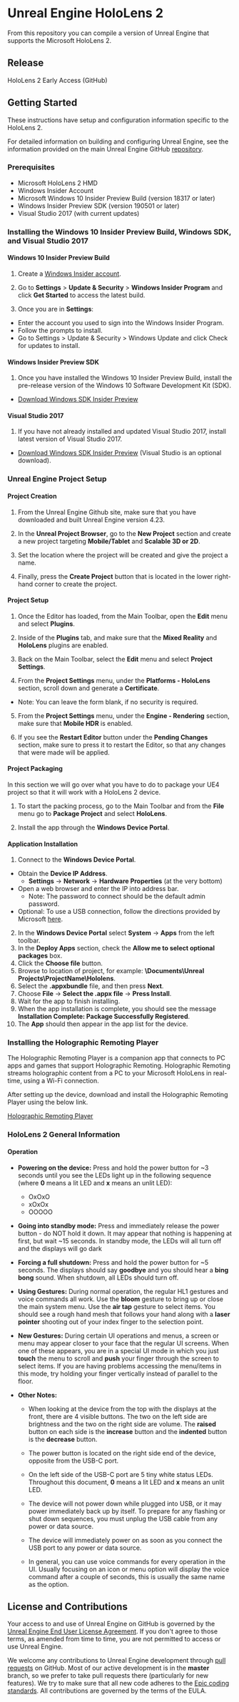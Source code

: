 # Unreal Engine HoloLens 2

From this repository you can compile a version of Unreal Engine that supports the Microsoft HoloLens 2.

## Release

HoloLens 2 Early Access (GitHub)

## Getting Started

These instructions have setup and configuration information specific to the HoloLens 2.

For detailed information on building and configuring Unreal Engine, see the information provided on the main Unreal Engine GitHub [repository](https://github.com/EpicGames/UnrealEngine).

### Prerequisites

* Microsoft HoloLens 2 HMD
* Windows Insider Account
* Microsoft Windows 10 Insider Preview Build (version 18317 or later)
* Windows Insider Preview SDK (version 190501 or later)
* Visual Studio 2017 (with current updates)

### Installing the Windows 10 Insider Preview Build, Windows SDK, and Visual Studio 2017

#### Windows 10 Insider Preview Build

1. Create a [Windows Insider account](https://insider.windows.com/en-us/).

1. Go to **Settings** > **Update & Security** > **Windows Insider Program** and click **Get Started** to access the latest build.

1. Once you are in **Settings**:
  * Enter the account you used to sign into the Windows Insider Program.
  * Follow the prompts to install.
  * Go to Settings > Update & Security > Windows Update and click Check for updates to install.

#### Windows Insider Preview SDK

1. Once you have installed the Windows 10 Insider Preview Build, install the pre-release version of the Windows 10 Software Development Kit (SDK).

  * [Download Windows SDK Insider Preview](https://www.microsoft.com/en-us/software-download/windowsinsiderpreviewSDK)

#### Visual Studio 2017
1. If you have not already installed and updated Visual Studio 2017, install latest version of Visual Studio 2017.

  * [Download Windows SDK Insider Preview](https://www.microsoft.com/en-us/software-download/windowsinsiderpreviewSDK) (Visual Studio is an optional download).

  
### Unreal Engine Project Setup
#### Project Creation
1. From the Unreal Engine Github site, make sure that you have downloaded and built Unreal Engine version 4.23.

2. In the **Unreal Project Browser**, go to the **New Project** section and create a new project targeting **Mobile/Tablet** and **Scalable 3D or 2D**.

3. Set the location where the project will be created and give the project a name.

4. Finally, press the **Create Project** button that is located in the lower right-hand corner to create the project.

#### Project Setup
1. Once the Editor has loaded, from the Main Toolbar, open the **Edit** menu and select **Plugins**.

2. Inside of the **Plugins** tab, and make sure that the **Mixed Reality** and **HoloLens** plugins are enabled.

3. Back on the Main Toolbar, select the **Edit** menu and select **Project Settings**.

4. From the **Project Settings** menu, under the **Platforms - HoloLens** section, scroll down and generate a **Certificate**.

  * Note: You can leave the form blank, if no security is required.

5. From the **Project Settings** menu, under the **Engine - Rendering** section, make sure that **Mobile HDR** is enabled.

6. If you see the **Restart Editor** button under the **Pending Changes** section, make sure to press it to restart the Editor, so that any changes that were made will be applied.

#### Project Packaging
In this section we will go over what you have to do to package your UE4 project so that it will work with a HoloLens 2 device.

1. To start the packing process, go to the Main Toolbar and from the **File** menu go to **Package Project** and select **HoloLens**.

2. Install the app through the **Windows Device Portal**.

#### Application Installation
1. Connect to the **Windows Device Portal**.
 * Obtain the **Device IP Address**.
    * **Settings** -> **Network** -> **Hardware Properties** (at the very bottom)
 * Open a web browser and enter the IP into address bar.
    * Note: The password to connect should be the default admin password.
 * Optional: To use a USB connection, follow the directions provided by Microsoft [here](https://docs.microsoft.com/en-us/windows/mixed-reality/using-visual-studio).
2. In the **Windows Device Portal** select **System** -> **Apps** from the left toolbar.
3. In the **Deploy Apps** section, check the **Allow me to select optional packages** box.
4. Click the **Choose file** button.
5. Browse to location of project, for example: **\Documents\Unreal Projects\ProjectName\Hololens**.
6. Select the **.appxbundle** file, and then press **Next**.
7. Choose **File** -> **Select the .appx file** -> **Press Install**.
8. Wait for the app to finish installing.
9. When the app installation is complete, you should see the message **Installation Complete: Package Successfully Registered**.
10. The **App** should then appear in the app list for the device.

### Installing the Holographic Remoting Player
  The Holographic Remoting Player is a companion app that connects to PC apps and games that support Holographic Remoting. Holographic Remoting streams holographic content from a PC to your Microsoft HoloLens in real-time, using a Wi-Fi connection.

  After setting up the device, download and install the Holographic Remoting Player using the below link.

  [Holographic Remoting Player](https://www.microsoft.com/en-us/p/holographic-remoting-player/9nblggh4sv40?lc=1033&activetab=pivot%3Aoverviewtab)

### HoloLens 2 General Information

  #### Operation

  * **Powering on the device:** Press and hold the power button for ~3 seconds until you see the LEDs light up in the following sequence (where **0** means a lit LED and **x** means an unlit LED):
    * OxOxO
    * xOxOx
    * OOOOO

  * **Going into standby mode:** Press and immediately release the power button - do NOT hold it down.
  It may appear that nothing is happening at first, but wait ~15 seconds. In standby mode, the LEDs will all turn off and the displays will go dark

  * **Forcing a full shutdown:** Press and hold the power button for ~5 seconds. The displays should say **goodbye** and you should hear a **bing bong** sound. When shutdown, all LEDs should turn off.

  * **Using Gestures:** During normal operation, the regular HL1 gestures and voice commands all work. Use the **bloom** gesture to bring up or close the main system menu. Use the **air tap** gesture to select items. You should see a rough hand mesh that follows your hand along with a **laser pointer** shooting out of your index finger to the selection point.

  * **New Gestures:** During certain UI operations and menus, a screen or menu may appear closer to your face that the regular UI screens. When one of these appears, you are in a special UI mode in which you just **touch** the menu to scroll and **push** your finger through the screen to select items. If you are having problems accessing the menu/items in this mode, try holding your finger vertically instead of parallel to the floor.

  * **Other Notes:**

    * When looking at the device from the top with the displays at the front, there are 4 visible buttons. The two on the left side are brightness and the two on the right side are volume. The **raised** button on each side is the **increase** button and the **indented** button is the **decrease** button.

    * The power button is located on the right side end of the device, opposite from the USB-C port.

    * On the left side of the USB-C port are 5 tiny white status LEDs. Throughout this document, **0** means a lit LED and **x** means an unlit LED.

    * The device will not power down while plugged into USB, or it may power immediately back up by itself. To prepare for any flashing or shut down sequences, you must unplug the USB cable from any power or data source.

    * The device will immediately power on as soon as you connect the USB port to any power or data source.

    * In general, you can use voice commands for every operation in the UI. Usually focusing on an icon or menu option will display the voice command after a couple of seconds, this is usually the same name as the option.

## License and Contributions

Your access to and use of Unreal Engine on GitHub is governed by the [Unreal Engine End User License Agreement](https://www.unrealengine.com/eula). If you don't agree to those terms, as amended from time to time, you are not permitted to access or use Unreal Engine.

We welcome any contributions to Unreal Engine development through [pull requests](https://github.com/EpicGames/UnrealEngine/pulls/) on GitHub. Most of our active development is in the **master** branch, so we prefer to take pull requests there (particularly for new features). We try to make sure that all new code adheres to the [Epic coding standards](https://docs.unrealengine.com/latest/INT/Programming/Development/CodingStandard/).  All contributions are governed by the terms of the EULA.
